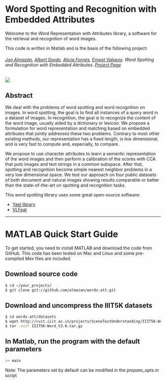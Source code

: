 Word Spotting and Recognition with Embedded Attributes
==

Welcome to the Word Representation with Attributes library, a software for the retrieval and recognition of word images.

This code is written in Matlab and is the basis of the following project:

###### [Jon Almazán](http://www.cvc.uab.es/~almazan), [Albert Gordo](http://dag.cvc.uab.es/content/albert-gordo), [Alicia Fornés](http://dag.cvc.uab.es/content/alicia-forn%C3%A9s), [Ernest Valveny](http://www.cvc.uab.es/personal2.asp?id=73).  *Word Spotting and Recognition with Embedded Attributes*. [Project Page](http://www.cvc.uab.es/~almazan/index.php/projects/words-att/)

![](http://www.cvc.uab.es/~almazan/wp-content/uploads/2014/01/spaces_small.png)

Abstract
---

We deal with the problems of word spotting and word recognition on images. In word spotting, the goal is to find all instances of a query word in a dataset of images. In recognition, the goal is to recognize the content of the word image, usually aided by a dictionary or lexicon. We propose a formulation for word representation and matching based on embedded attributes that jointly addresses these two problems. Contrary to most other existing methods, our representation has a fixed length, is low dimensional, and is very fast to compute and, especially, to compare.

We propose to use character attributes to learn a semantic representation of the word images and then perform a calibration of the scores with CCA that puts images and text strings in a common subspace. After that, spotting and recognition become simple nearest neighbor problems in a very low dimensional space. We test our approach on four public datasets of both document and natural images showing results comparable or better than the state-of-the-art on spotting and recognition tasks.

This word spotting library uses some great open-source software:

* [Yael library](https://gforge.inria.fr/projects/yael/) 
* [VLFeat](http://www.vlfeat.org)

----

# MATLAB Quick Start Guide

To get started, you need to install MATLAB and download the code from GitHub. This code has been tested on Mac and Linux and some pre-compiled Mex files are included.

## Download source code
``` sh
$ cd ~/your_projects/
$ git clone git://github.com/almazan/words-att.git
```

## Download and uncompress the IIIT5K datasets
``` sh
$ cd words-att/datasets
$ wget http://cvit.iiit.ac.in/projects/SceneTextUnderstanding/IIIT5K-Word_V3.0.tar.gz
$ tar -xvzf IIIT5K-Word_V3.0.tar.gz
```

## In Matlab, run the program with the default parameters

``` sh
>> main
```

Note: The parameters set by default can be modified in the *prepare_opts.m* script

